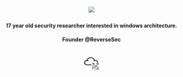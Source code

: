<br clear="both">

<div align="center">
  <img height="150" src="https://i.pinimg.com/originals/5f/93/49/5f934966a1d20bae1909c9ef2278bd4c.gif"  />
</div>

###

<h4 align="center">17 year old security researcher interested in windows architecture.</h4>
<h4 align="center">Founder @ReverseSec</h4>


###

<br clear="both">

<div align="center">
  <a href="https://discordlookup.com/user/1163917765967613952" target="_blank">
    <img src="https://raw.githubusercontent.com/maurodesouza/profile-readme-generator/refs/heads/main/src/assets/icons/social/tryhackme/default.svg" width="40" height="35" alt="discord logo"  />
  </a>
</div>

###
